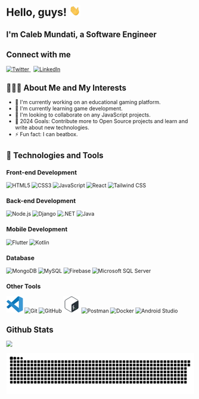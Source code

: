 # Hello, guys! <img src="./assets/wave.gif" width="30px">

## I'm Caleb Mundati, a Software Engineer

## Connect with me

<a href="https://www.twitter.com/CalebMundati/">
  <img height="50" src="https://img.icons8.com/color/twitterx" alt="Twitter"/>
</a>
&nbsp;
<a href="https://www.linkedin.com/in/caleb-mundati/">
  <img height="50" src="https://img.icons8.com/fluency/48/000000/linkedin.png" alt="LinkedIn"/>
</a>

## 👨🏻‍💻 About Me and My Interests

- 🔭 I'm currently working on an educational gaming platform.
- 🌱 I'm currently learning game development.
- 👯 I'm looking to collaborate on any JavaScript projects.
- 🥅 2024 Goals: Contribute more to Open Source projects and learn and write about new technologies.
- ⚡ Fun fact: I can beatbox.

## 🚀 Technologies and Tools

### Front-end Development
<img alt="HTML5" height="45" src="https://cdn.jsdelivr.net/gh/devicons/devicon/icons/html5/html5-original.svg"/> <img alt="CSS3" height="45" src="https://cdn.jsdelivr.net/gh/devicons/devicon/icons/css3/css3-original.svg"/> <img alt="JavaScript" height="45" src="https://cdn.jsdelivr.net/gh/devicons/devicon/icons/javascript/javascript-original.svg"/> <img alt="React" height="45" src="https://cdn.jsdelivr.net/gh/devicons/devicon/icons/react/react-original.svg"/> <img alt="Tailwind CSS" height="45" src="https://cdn.jsdelivr.net/gh/devicons/devicon/icons/tailwindcss/tailwindcss-original.svg"/>

### Back-end Development
<img alt="Node.js" height="45" src="https://cdn.jsdelivr.net/gh/devicons/devicon/icons/nodejs/nodejs-original.svg"/> <img alt="Django" height="45" src="https://cdn.jsdelivr.net/gh/devicons/devicon/icons/django/django-plain.svg"/> <img alt=".NET" height="45" src="https://cdn.jsdelivr.net/gh/devicons/devicon/icons/dotnetcore/dotnetcore-original.svg"/> <img alt="Java" height="45" src="https://cdn.jsdelivr.net/gh/devicons/devicon/icons/java/java-original.svg"/>

### Mobile Development
<img alt="Flutter" height="45" src="https://cdn.jsdelivr.net/gh/devicons/devicon/icons/flutter/flutter-original.svg"/> <img alt="Kotlin" height="45" src="https://cdn.jsdelivr.net/gh/devicons/devicon/icons/kotlin/kotlin-original.svg"/>

### Database
<img alt="MongoDB" height="45" src="https://cdn.jsdelivr.net/gh/devicons/devicon/icons/mongodb/mongodb-original.svg"/> <img alt="MySQL" height="45" src="https://cdn.jsdelivr.net/gh/devicons/devicon/icons/mysql/mysql-original.svg"/> <img alt="Firebase" height="45" src="https://cdn.jsdelivr.net/gh/devicons/devicon/icons/firebase/firebase-plain.svg"/> <img alt="Microsoft SQL Server" height="45" src="https://cdn.jsdelivr.net/gh/devicons/devicon/icons/microsoftsqlserver/microsoftsqlserver-plain.svg"/>

### Other Tools
<img src="./assets/vs1.svg" alt="Visual Studio Code" width="45" height="45"/> <img alt="Git" height="45" src="https://cdn.jsdelivr.net/gh/devicons/devicon/icons/git/git-original.svg"/> <img alt="GitHub" height="45" src="https://user-images.githubusercontent.com/3369400/139447912-e0f43f33-6d9f-45f8-be46-2df5bbc91289.png"/> <img src="./assets/bash.svg" alt="Bash" width="45" height="45"/> <img alt="Postman" height="45" src="https://cdn.jsdelivr.net/gh/devicons/devicon/icons/postman/postman-original.svg"/> <img alt="Docker" height="45" src="https://cdn.jsdelivr.net/gh/devicons/devicon/icons/docker/docker-original.svg"/> <img alt="Android Studio" height="45" src="https://cdn.jsdelivr.net/gh/devicons/devicon/icons/androidstudio/androidstudio-original.svg"/>

## Github Stats

![](https://github-readme-streak-stats.herokuapp.com/?user=MundatiC&stroke=ffffff&background=0f172a&ring=0891b2&fire=0891b2&currStreakNum=ffffff&currStreakLabel=0891b2&sideNums=ffffff&sideLabels=ffffff&dates=ffffff&hide_border=true)

![Snake animation](https://github.com/MundatiC/MundatiC/blob/output/github-contribution-grid-snake.svg)